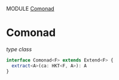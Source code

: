 MODULE [Comonad](https://github.com/gcanti/fp-ts/blob/master/src/Comonad.ts)

# Comonad

_type class_

```ts
interface Comonad<F> extends Extend<F> {
  extract<A>(ca: HKT<F, A>): A
}
```
